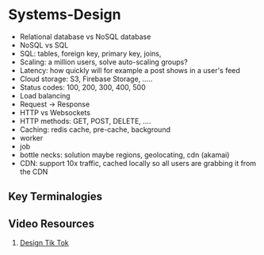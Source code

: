 # Systems-Design

* Relational database vs NoSQL database 
* NoSQL vs SQL
* SQL: tables, foreign key, primary key, joins, 
* Scaling: a million users, solve auto-scaling groups? 
* Latency: how quickly will for example a post shows in a user's feed
* Cloud storage: S3, Firebase Storage, .....
* Status codes: 100, 200, 300, 400, 500 
* Load balancing 
* Request -> Response 
* HTTP vs Websockets 
* HTTP methods: GET, POST, DELETE, ....
* Caching: redis cache, pre-cache, background
* worker 
* job
* bottle necks: solution maybe regions, geolocating, cdn (akamai) 
* CDN: support 10x traffic, cached locally so all users are grabbing it from the CDN


## Key Terminalogies


## Video Resources 

1. [Design Tik Tok](https://www.youtube.com/watch?v=Z-0g_aJL5Fw)
